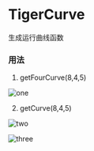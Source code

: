 # TigerCurve
生成运行曲线函数

### 用法

1. getFourCurve(8,4,5) 

![one](https://github.com/zx6733090/TigerCurve/blob/master/one.gif) 

2. getCurve(8,4,5) 

![two](https://github.com/zx6733090/TigerCurve/blob/master/two.gif) 

![three](https://github.com/zx6733090/TigerCurve/blob/master/three.gif) 
